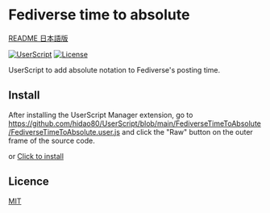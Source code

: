 # Fediverse time to absolute

[README 日本語版](./README_ja.md)

[![UserScript](https://img.shields.io/badge/Framework-UserScript-blue.svg)](https://en.wikipedia.org/wiki/Userscript)
[![License](https://img.shields.io/github/license/hidao80/UserScript)](/LICENSE)

UserScript to add absolute notation to Fediverse's posting time.  

## Install

After installing the UserScript Manager extension, go to https://github.com/hidao80/UserScript/blob/main/FediverseTimeToAbsolute/FediverseTimeToAbsolute.user.js and click the "Raw" button on the outer frame of the source code.

or [Click to install](https://github.com/hidao80/UserScript/raw/main/FediverseTimeToAbsolute/FediverseTimeToAbsolute.user.js)

## Licence

[MIT](/LICENSE)
